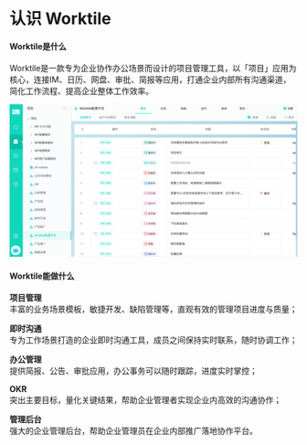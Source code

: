 # 认识 Worktile

#### **Worktile是什么**

Worktile是一款专为企业协作办公场景而设计的项目管理工具，以「项目」应用为核心，连接IM、日历、网盘、审批、简报等应用，打通企业内部所有沟通渠道，简化工作流程、提高企业整体工作效率。

![](/assets/认识Worktile.png)

#### **Worktile能做什么**

**项目管理**  
丰富的业务场景模板，敏捷开发、缺陷管理等，直观有效的管理项目进度与质量；

**即时沟通**  
专为工作场景打造的企业即时沟通工具，成员之间保持实时联系，随时协调工作；

**办公管理**  
提供简报、公告、审批应用，办公事务可以随时跟踪，进度实时掌控；

**OKR**  
突出主要目标，量化关键结果，帮助企业管理者实现企业内高效的沟通协作；

**管理后台**  
强大的企业管理后台，帮助企业管理员在企业内部推广落地协作平台。


